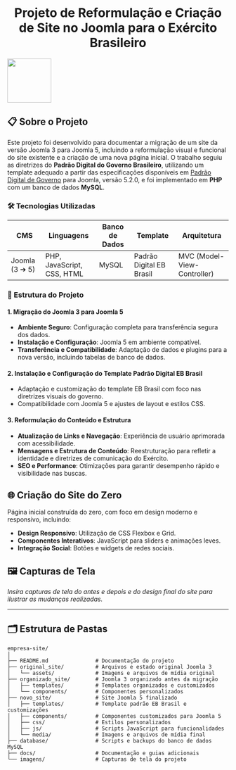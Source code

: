 <h1 align="center">
  Projeto de Reformulação e Criação de Site no Joomla para o Exército Brasileiro
</h1>

<img src="https://camo.githubusercontent.com/3b58e34f4607c08fad1787cfed025ca8adae420722d089a630a89bc6e8c8f748/68747470733a2f2f692e696d6775722e636f6d2f75626c454e32682e706e67" height="100" data-canonical-src="https://i.imgur.com/ublEN2h.png" style="max-width: 100%;">

## 📋 Sobre o Projeto
Este projeto foi desenvolvido para documentar a migração de um site da versão Joomla 3 para Joomla 5, incluindo a reformulação visual e funcional do site existente e a criação de uma nova página inicial. O trabalho seguiu as diretrizes do **Padrão Digital do Governo Brasileiro**, utilizando um template adequado a partir das especificações disponíveis em [Padrão Digital de Governo](https://www.gov.br/ds/) para Joomla, versão 5.2.0, e foi implementado em **PHP** com um banco de dados **MySQL**.

### 🛠 Tecnologias Utilizadas
| CMS  | Linguagens | Banco de Dados | Template | Arquitetura |
|------|------------|----------------|----------|-------------|
| Joomla (3 ➔ 5) | PHP, JavaScript, CSS, HTML | MySQL | Padrão Digital EB Brasil | MVC (Model-View-Controller) |

### 📁 Estrutura do Projeto

#### 1. Migração do Joomla 3 para Joomla 5
   - **Ambiente Seguro**: Configuração completa para transferência segura dos dados.
   - **Instalação e Configuração**: Joomla 5 em ambiente compatível.
   - **Transferência e Compatibilidade**: Adaptação de dados e plugins para a nova versão, incluindo tabelas de banco de dados.

#### 2. Instalação e Configuração do Template Padrão Digital EB Brasil
   - Adaptação e customização do template EB Brasil com foco nas diretrizes visuais do governo.
   - Compatibilidade com Joomla 5 e ajustes de layout e estilos CSS.

#### 3. Reformulação do Conteúdo e Estrutura
   - **Atualização de Links e Navegação**: Experiência de usuário aprimorada com acessibilidade.
   - **Mensagens e Estrutura de Conteúdo**: Reestruturação para refletir a identidade e diretrizes de comunicação do Exército.
   - **SEO e Performance**: Otimizações para garantir desempenho rápido e visibilidade nas buscas.

## 🌐 Criação do Site do Zero

Página inicial construída do zero, com foco em design moderno e responsivo, incluindo:
- **Design Responsivo**: Utilização de CSS Flexbox e Grid.
- **Componentes Interativos**: JavaScript para sliders e animações leves.
- **Integração Social**: Botões e widgets de redes sociais.

## 🖼 Capturas de Tela
*Insira capturas de tela do antes e depois e do design final do site para ilustrar as mudanças realizadas.*

---

## 🗂 Estrutura de Pastas

```plaintext
empresa-site/
│
├── README.md               # Documentação do projeto
├── original_site/          # Arquivos e estado original Joomla 3
│   └── assets/             # Imagens e arquivos de mídia original
├── organizado_site/        # Joomla 3 organizado antes da migração
│   ├── templates/          # Templates organizados e customizados
│   └── components/         # Componentes personalizados
├── novo_site/              # Site Joomla 5 finalizado
│   ├── templates/          # Template padrão EB Brasil e customizações
│   ├── components/         # Componentes customizados para Joomla 5
│   ├── css/                # Estilos personalizados
│   ├── js/                 # Scripts JavaScript para funcionalidades
│   └── media/              # Imagens e arquivos de mídia final
├── database/               # Scripts e backups do banco de dados MySQL
├── docs/                   # Documentação e guias adicionais
└── imagens/                # Capturas de tela do projeto
